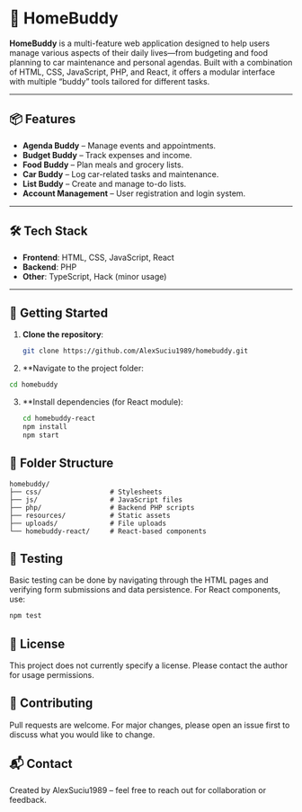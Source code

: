 # 🏡 HomeBuddy

**HomeBuddy** is a multi-feature web application designed to help users manage various aspects of their daily lives—from budgeting and food planning to car maintenance and personal agendas. Built with a combination of HTML, CSS, JavaScript, PHP, and React, it offers a modular interface with multiple “buddy” tools tailored for different tasks.

---

## 📦 Features

- **Agenda Buddy** – Manage events and appointments.
- **Budget Buddy** – Track expenses and income.
- **Food Buddy** – Plan meals and grocery lists.
- **Car Buddy** – Log car-related tasks and maintenance.
- **List Buddy** – Create and manage to-do lists.
- **Account Management** – User registration and login system.

---

## 🛠️ Tech Stack

- **Frontend**: HTML, CSS, JavaScript, React  
- **Backend**: PHP  
- **Other**: TypeScript, Hack (minor usage)

---

## 🚀 Getting Started

1. **Clone the repository**:
   ```bash
   git clone https://github.com/AlexSuciu1989/homebuddy.git
   ```
2. **Navigate to the project folder:
  ```bash
  cd homebuddy
  ```
3. **Install dependencies (for React module):
   ```bash
   cd homebuddy-react
   npm install
   npm start
   ```
## 📂 Folder Structure
  ```
  homebuddy/
  ├── css/                 # Stylesheets
  ├── js/                  # JavaScript files
  ├── php/                 # Backend PHP scripts
  ├── resources/           # Static assets
  ├── uploads/             # File uploads
  └── homebuddy-react/     # React-based components
```
## 🧪 Testing
Basic testing can be done by navigating through the HTML pages and verifying form submissions and data persistence. For React components, use:
```bash
npm test
```
## 📄 License
This project does not currently specify a license. Please contact the author for usage permissions.
## 🙌 Contributing
Pull requests are welcome. For major changes, please open an issue first to discuss what you would like to change.

## 📬 Contact
Created by AlexSuciu1989 – feel free to reach out for collaboration or feedback.
